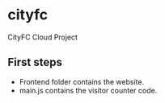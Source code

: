 # cityfc
CityFC Cloud Project

## First steps

- Frontend folder contains the website.
- main.js contains the visitor counter code.